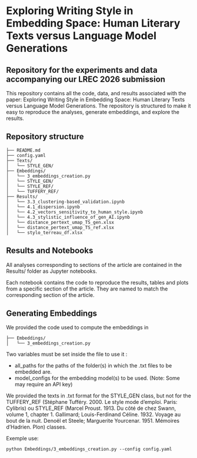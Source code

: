 # Exploring Writing Style in Embedding Space: Human Literary Texts versus Language Model Generations

## Repository for the experiments and data accompanying our LREC 2026 submission

This repository contains all the code, data, and results associated with the paper: Exploring Writing Style in Embedding Space: Human Literary Texts versus Language Model Generations. The repository is structured to make it easy to reproduce the analyses, generate embeddings, and explore the results.

## Repository structure

```
├── README.md  
├── config.yaml         
├── Texts/     
│   └── STYLE_GEN/     
├── Embeddings/        
│   └── 3_embeddings_creation.py  
│   └── STYLE_GEN/
│   └── STYLE_REF/
│   └── TUFFERY_REF/
├── Results/                   
│   └── 3.3_clustering-based_validation.ipynb
│   └── 4.1_dispersion.ipynb
│   └── 4.2_vectors_sensitivity_to_human_style.ipynb
│   └── 4.3_stylistic_influence_of_gen_AI.ipynb
│   └── distance_pertext_umap_TS_gen.xlsx
│   └── distance_pertext_umap_TS_ref.xlsx
│   └── stylo_terreau_df.xlsx
```

## Results and Notebooks

All analyses corresponding to sections of the article are contained in the Results/ folder as Jupyter notebooks.

Each notebook contains the code to reproduce the results, tables and plots from a specific section of the article. They are named to match the corresponding section of the article.

## Generating Embeddings

We provided the code used to compute the embeddings in 
```
├── Embeddings/                
│   └── 3_embeddings_creation.py  
```
Two variables must be set inside the file to use it : 
- all_paths for the paths of the folder(s) in which the .txt files to be embedded are.
- model_configs for the embedding model(s) to be used. (Note: Some may require an API key)

We provided the texts in .txt format for the STYLE_GEN class, but not for the TUFFERY_REF (Stéphane Tufféry. 2000. Le style mode d’emploi. Paris: Cylibris) ou STYLE_REF (Marcel Proust. 1913. Du côté de chez Swann,
volume 1, chapter 1. Gallimard; Louis-Ferdinand Céline. 1932. Voyage au bout de
la nuit. Denoël et Steele; Marguerite Yourcenar. 1951. Mémoires d’Hadrien.
Plon) classes.


Exemple use: 
```
python Embeddings/3_embeddings_creation.py --config config.yaml
```